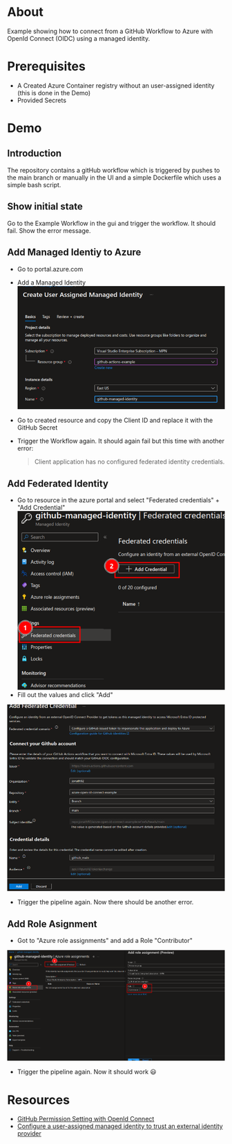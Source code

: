 # About
Example showing how to connect from a GitHub Workflow to Azure with OpenId Connect (OIDC) using a managed identity. 


# Prerequisites

- A Created Azure Container registry without an user-assigned identity (this is done in the Demo)
- Provided Secrets

# Demo
## Introduction

The repository contains a gitHub workflow which is triggered by pushes to the main branch or manually in the UI and a simple Dockerfile which uses a simple bash script. 

## Show initial state
Go to the Example Workflow in the gui and trigger the workflow. It should fail. Show the error message. 

## Add Managed Identiy to Azure
- Go to portal.azure.com
- Add a Managed Identity
![alt text](screenshots/01_create_managed_identity.png)

- Go to created resource and copy the Client ID and replace it with the GitHub Secret 
- Trigger the Workflow again. It should again fail but this time with another error: 
  > Client application has no configured federated identity credentials.

## Add Federated Identity
- Go to resource in the azure portal and select "Federated credentials" + "Add Credential" 
![alt text](screenshots/02_add_federated_credential_01.png) 
- Fill out the values and click "Add" 

![alt text](screenshots/03_add_federated_credential_02.png)

- Trigger the pipeline again. Now there should be another error. 

## Add Role Asignment
- Got to "Azure role assignments" and add a Role "Contributor"

![alt text](screenshots/04_add_role_assignment.png)

- Trigger the pipeline again. Now it should work :smiley:

# Resources
- [GitHub Permission Setting with OpenId Connect](https://docs.github.com/en/actions/deployment/security-hardening-your-deployments/configuring-openid-connect-in-azure#adding-permissions-settings)
- [Configure a user-assigned managed identity to trust an external identity provider](https://learn.microsoft.com/en-us/entra/workload-id/workload-identity-federation-create-trust-user-assigned-managed-identity?pivots=identity-wif-mi-methods-azp)
